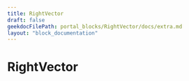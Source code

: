 ```yaml
---
title: RightVector
draft: false
geekdocFilePath: portal_blocks/RightVector/docs/extra.md
layout: "block_documentation"
---
```

# RightVector